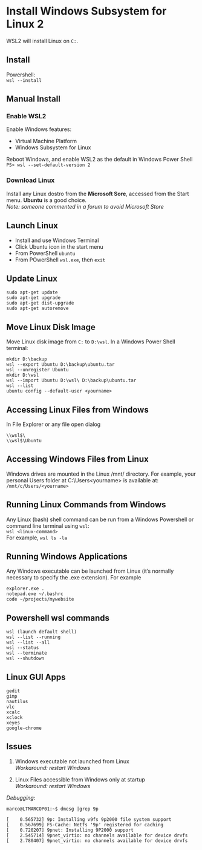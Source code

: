 # Install Windows Subsystem for Linux 2

WSL2 will install Linux on `C:`.  

## Install
Powershell:  
`wsl --install`

## Manual Install
### Enable WSL2
Enable Windows features:
- Virtual Machine Platform
- Windows Subsystem for Linux  

Reboot Windows, and enable WSL2 as the default in Windows Power Shell   
`PS> wsl --set-default-version 2` 

### Download Linux
Install any Linux dostro from the **Microsoft Sore**, accessed from the Start menu. **Ubuntu** is a good choice.  
_Note: someone commented in a forum to avoid Microsoft Store_

## Launch Linux
- Install and use Windows Terminal
- Click Ubuntu icon in the start menu
- From PowerShell `ubuntu`
- From POwerShell `wsl.exe`, then `exit`

## Update Linux
```
sudo apt-get update
sudo apt-get upgrade
sudo apt-get dist-upgrade
sudo apt-get autoremove
```

## Move Linux Disk Image
Move Linux disk image from `C:` to `D:\wsl`. In a Windows Power Shell terminal:
```
mkdir D:\backup
wsl --export Ubuntu D:\backup\ubuntu.tar
wsl --unregister Ubuntu
mkdir D:\wsl
wsl --import Ubuntu D:\wsl\ D:\backup\ubuntu.tar
wsl --list
ubuntu config --default-user <yourname>
```

## Accessing Linux Files from Windows
In File Explorer or any file open dialog
```
\\wsl$\
\\wsl$\Ubuntu
```

## Accessing Windows Files from Linux
Windows drives are mounted in the Linux /mnt/ directory. For example, your personal Users folder at C:\Users\<yourname> is available at:
`/mnt/c/Users/<yourname>`

## Running Linux Commands from Windows
Any Linux (bash) shell command can be run from a Windows Powershell or command line terminal using `wsl`:  
`wsl <linux-command>`  
For example, `wsl ls -la`

## Running Windows Applications
Any Windows executable can be launched from Linux (it’s normally necessary to specify the .exe extension). For example
```
explorer.exe .
notepad.exe ~/.bashrc
code ~/projects/mywebsite
```

## Powershell wsl commands
```
wsl (launch default shell)
wsl --list --running
wsl --list --all
wsl --status
wsl --terminate
wsl --shutdown
```

## Linux GUI Apps
```
gedit
gimp
nautilus
vlc
xcalc
xclock
xeyes
google-chrome
```



## Issues
1. Windows executable not launched from Linux  
_Workaround: restart Windows_  

2. Linux Files accessible from Windows only at startup  
_Workaround: restart Windows_

_Debugging_:  
```
marco@LTMARCOP01:~$ dmesg |grep 9p  

[    0.565732] 9p: Installing v9fs 9p2000 file system support
[    0.567699] FS-Cache: Netfs '9p' registered for caching
[    0.720207] 9pnet: Installing 9P2000 support
[    2.545714] 9pnet_virtio: no channels available for device drvfs
[    2.780407] 9pnet_virtio: no channels available for device drvfs
```



